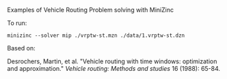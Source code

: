 Examples of Vehicle Routing Problem solving with MiniZinc

To run:

```
minizinc --solver mip ./vrptw-st.mzn ./data/1.vrptw-st.dzn
```

Based on:

Desrochers, Martin, et al. "Vehicle routing with time windows: optimization and approximation." _Vehicle routing: Methods and studies_ 16 (1988): 65-84.
